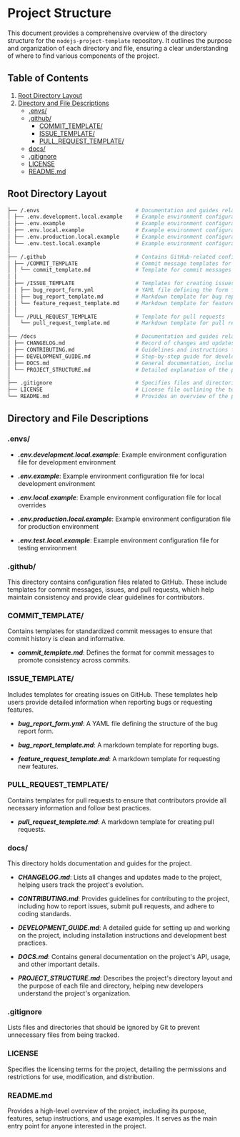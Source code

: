 # Project Structure

This document provides a comprehensive overview of the directory structure for the `nodejs-project-template` repository. It outlines the purpose and organization of each directory and file, ensuring a clear understanding of where to find various components of the project.

## Table of Contents

1. [Root Directory Layout](#root-directory-layout)
2. [Directory and File Descriptions](#directory-and-file-descriptions)
   - [.envs/](#envs)
   - [.github/](#github)
     - [COMMIT_TEMPLATE/](#commit_template)
     - [ISSUE_TEMPLATE/](#issue_template)
     - [PULL_REQUEST_TEMPLATE/](#pull_request_template)
   - [docs/](#docs)
   - [.gitignore](#gitignore)
   - [LICENSE](#license)
   - [README.md](#readmemd)

## Root Directory Layout

```bash
├── /.envs                              # Documentation and guides related to the project
│ ├── .env.development.local.example    # Example environment configuration file for development environment
│ ├── .env.example                      # Example environment configuration file for local development
│ ├── .env.local.example                # Example environment configuration file for local overrides
│ ├── .env.production.local.example     # Example environment configuration file for production environment
│ └── .env.test.local.example           # Example environment configuration file for testing environment
│
├── /.github                            # Contains GitHub-related configuration files
│ ├── /COMMIT_TEMPLATE                  # Commit message templates for standardized commit messages
│ │ └── commit_template.md              # Template for commit messages to maintain consistency
│ │
│ ├── /ISSUE_TEMPLATE                   # Templates for creating issues
│ │ ├── bug_report_form.yml             # YAML file defining the form for reporting bugs
│ │ ├── bug_report_template.md          # Markdown template for bug reports
│ │ └── feature_request_template.md     # Markdown template for feature requests
│ │
│ └── /PULL_REQUEST_TEMPLATE            # Template for pull requests
│   └── pull_request_template.md        # Markdown template for pull requests to ensure all necessary information is provided
│
├── /docs                               # Documentation and guides related to the project
│ ├── CHANGELOG.md                      # Record of changes and updates made to the project over time
│ ├── CONTRIBUTING.md                   # Guidelines and instructions for contributing to the project
│ ├── DEVELOPMENT_GUIDE.md              # Step-by-step guide for developers to set up and work on the project
│ ├── DOCS.md                           # General documentation, including API details, usage instructions, and best practices
│ └── PROJECT_STRUCTURE.md              # Detailed explanation of the project's directory structure and file purposes
│
├── .gitignore                          # Specifies files and directories to be ignored by Git
├── LICENSE                             # License file outlining the terms under which the project is distributed
└── README.md                           # Provides an overview of the project, including its purpose, setup instructions, and usage
```

## Directory and File Descriptions

### .envs/

- **_.env.development.local.example_**: Example environment configuration file for development environment

- **_.env.example_**: Example environment configuration file for local development environment

- **_.env.local.example_**: Example environment configuration file for local overrides

- **_.env.production.local.example_**: Example environment configuration file for production environment

- **_.env.test.local.example_**: Example environment configuration file for testing environment

### .github/

This directory contains configuration files related to GitHub. These include templates for commit messages, issues, and pull requests, which help maintain consistency and provide clear guidelines for contributors.

### COMMIT_TEMPLATE/

Contains templates for standardized commit messages to ensure that commit history is clean and informative.

- **_commit_template.md_**: Defines the format for commit messages to promote consistency across commits.

### ISSUE_TEMPLATE/

Includes templates for creating issues on GitHub. These templates help users provide detailed information when reporting bugs or requesting features.

- **_bug_report_form.yml_**: A YAML file defining the structure of the bug report form.

- **_bug_report_template.md_**: A markdown template for reporting bugs.

- **_feature_request_template.md_**: A markdown template for requesting new features.

### PULL_REQUEST_TEMPLATE/

Contains templates for pull requests to ensure that contributors provide all necessary information and follow best practices.

- **_pull_request_template.md_**: A markdown template for creating pull requests.

### docs/

This directory holds documentation and guides for the project.

- **_CHANGELOG.md_**: Lists all changes and updates made to the project, helping users track the project's evolution.

- **_CONTRIBUTING.md_**: Provides guidelines for contributing to the project, including how to report issues, submit pull requests, and adhere to coding standards.

- **_DEVELOPMENT_GUIDE.md_**: A detailed guide for setting up and working on the project, including installation instructions and development best practices.

- **_DOCS.md_**: Contains general documentation on the project's API, usage, and other important details.

- **_PROJECT_STRUCTURE.md_**: Describes the project's directory layout and the purpose of each file and directory, helping new developers understand the project's organization.

### .gitignore

Lists files and directories that should be ignored by Git to prevent unnecessary files from being tracked.

### LICENSE

Specifies the licensing terms for the project, detailing the permissions and restrictions for use, modification, and distribution.

### README.md

Provides a high-level overview of the project, including its purpose, features, setup instructions, and usage examples. It serves as the main entry point for anyone interested in the project.

